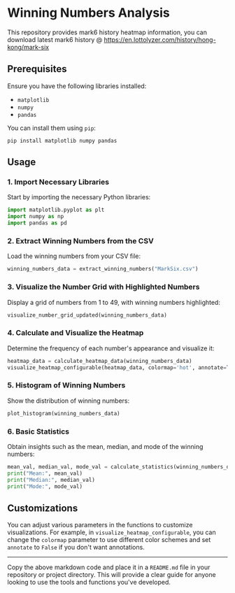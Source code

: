 # Winning Numbers Analysis 

This repository provides mark6 history heatmap information, you can download latest mark6 history @ https://en.lottolyzer.com/history/hong-kong/mark-six

## Prerequisites

Ensure you have the following libraries installed:

- `matplotlib`
- `numpy`
- `pandas`

You can install them using `pip`:

```
pip install matplotlib numpy pandas
```

## Usage

### 1. Import Necessary Libraries

Start by importing the necessary Python libraries:

```python
import matplotlib.pyplot as plt
import numpy as np
import pandas as pd
```

### 2. Extract Winning Numbers from the CSV

Load the winning numbers from your CSV file:

```python
winning_numbers_data = extract_winning_numbers("MarkSix.csv")
```

### 3. Visualize the Number Grid with Highlighted Numbers

Display a grid of numbers from 1 to 49, with winning numbers highlighted:

```python
visualize_number_grid_updated(winning_numbers_data)
```

### 4. Calculate and Visualize the Heatmap

Determine the frequency of each number's appearance and visualize it:

```python
heatmap_data = calculate_heatmap_data(winning_numbers_data)
visualize_heatmap_configurable(heatmap_data, colormap='hot', annotate=True)
```

### 5. Histogram of Winning Numbers

Show the distribution of winning numbers:

```python
plot_histogram(winning_numbers_data)
```

### 6. Basic Statistics

Obtain insights such as the mean, median, and mode of the winning numbers:

```python
mean_val, median_val, mode_val = calculate_statistics(winning_numbers_data)
print("Mean:", mean_val)
print("Median:", median_val)
print("Mode:", mode_val)
```

## Customizations

You can adjust various parameters in the functions to customize visualizations. For example, in `visualize_heatmap_configurable`, you can change the `colormap` parameter to use different color schemes and set `annotate` to `False` if you don't want annotations.

---

Copy the above markdown code and place it in a `README.md` file in your repository or project directory. This will provide a clear guide for anyone looking to use the tools and functions you've developed.